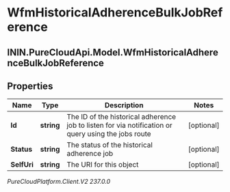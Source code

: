 # WfmHistoricalAdherenceBulkJobReference

## ININ.PureCloudApi.Model.WfmHistoricalAdherenceBulkJobReference

## Properties

|Name | Type | Description | Notes|
|------------ | ------------- | ------------- | -------------|
| **Id** | **string** | The ID of the historical adherence job to listen for via notification or query using the jobs route | [optional] |
| **Status** | **string** | The status of the historical adherence job | [optional] |
| **SelfUri** | **string** | The URI for this object | [optional] |



_PureCloudPlatform.Client.V2 237.0.0_
